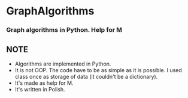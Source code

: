 # GraphAlgorithms
<h3>Graph algorithms in Python. Help for M</h3>


<h2>NOTE</h2>
<ul>
<li>Algorithms are implemented in Python.</li>
<li>It is not OOP. The code have to be as simple as it is possible. I used class once as storage of data (it couldn't be a dictionary).</li>
<li>It's made as help for M.</li>
<li>It's written in Polish.</li>
</ul>
